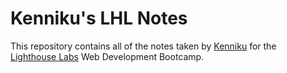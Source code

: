 # Kenniku's LHL Notes

This repository contains all of the notes taken by [Kenniku](https://github.com/knnku) for the [Lighthouse&nbsp;Labs](https://www.lighthouselabs.ca) Web Development Bootcamp.